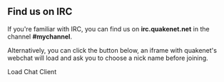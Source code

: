 <div id="chat-wrapper">
    <div>
        <h2>Find us on IRC</h2>
        <p>If you're familiar with IRC, you can find us on <b>irc.quakenet.net</b> in the channel <b>#mychannel</b>.</p>
        <p>Alternatively, you can click the button below, an iframe with quakenet's webchat will load and ask you to choose a nick name before joining.</p>
    </div>
    <a id="btn-chat-load" class="btn btn-primary"><i class="fa fa-keyboard-o"></i> <span>Load Chat Client</span></a>
</div>

